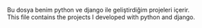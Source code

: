 Bu dosya benim python ve django ile geliştirdiğim projeleri içerir.
<br/>
This file contains the projects I developed with python and django.
